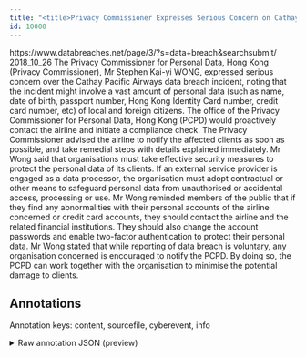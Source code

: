 ```yaml
---
title: "<title>Privacy Commissioner Expresses Serious Concern on Cathay Pacific Airways Data Breach Incident</title>"
id: 10008
---
```


<title>Privacy Commissioner Expresses Serious Concern on Cathay Pacific Airways Data Breach Incident</title>
<source> https://www.databreaches.net/page/3/?s=data+breach&searchsubmit/ </source>
<date> 2018_10_26 </date>
<text>
The Privacy Commissioner for Personal Data, Hong Kong (Privacy Commissioner), Mr Stephen Kai-yi WONG, expressed serious concern over the Cathay Pacific Airways data breach incident, noting that the incident might involve a vast amount of personal data (such as name, date of birth, passport number, Hong Kong Identity Card number, credit card number, etc) of local and foreign citizens. The office of the Privacy Commissioner for Personal Data, Hong Kong (PCPD) would proactively contact the airline and initiate a compliance check. The Privacy Commissioner advised the airline to notify the affected clients as soon as possible, and take remedial steps with details explained immediately.
Mr Wong said that organisations must take effective security measures to protect the personal data of its clients. If an external service provider is engaged as a data processor, the organisation must adopt contractual or other means to safeguard personal data from unauthorised or accidental access, processing or use.
Mr Wong reminded members of the public that if they find any abnormalities with their personal accounts of the airline concerned or credit card accounts, they should contact the airline and the related financial institutions.  They should also change the account passwords and enable two-factor authentication to protect their personal data.
Mr Wong stated that while reporting of data breach is voluntary, any organisation concerned is encouraged to notify the PCPD.  By doing so, the PCPD can work together with the organisation to minimise the potential damage to clients.
</text>



## Annotations

Annotation keys: content, sourcefile, cyberevent, info

<details>
<summary>Raw annotation JSON (preview)</summary>

```json
{
  "content": "The Privacy Commissioner for Personal Data, Hong Kong (Privacy Commissioner), Mr Stephen Kai-yi WONG, expressed serious concern over the Cathay Pacific Airways data breach incident, noting that the incident might involve a vast amount of personal data (such as name, date of birth, passport number, Hong Kong Identity Card number, credit card number, etc) of local and foreign citizens. The office of the Privacy Commissioner for Personal Data, Hong Kong (PCPD) would proactively contact the airline and initiate a compliance check. The Privacy Commissioner advised the airline to notify the affected clients as soon as possible, and take remedial steps with details explained immediately. Mr Wong said that organisations must take effective security measures to protect the personal data of its clients. If an external service provider is engaged as a data processor, the organisation must adopt contractual or other means to safeguard personal data from unauthorised or accidental access, processing or use. Mr Wong reminded members of the public that if they find any abnormalities with their personal accounts of the airline concerned or credit card accounts, they should contact the airline and the related financial institutions.  They should also change the account passwords and enable two-factor authentication to protect their personal data. Mr Wong stated that while reporting of data breach is voluntary, any organisation concerned is encouraged to notify the PCPD.  By doing so, the PCPD can work together with the organisation to minimise the potential damage to clients.",
  "sourcefile": "10008.txt",
  "cyberevent": {
    "hopper": [
      {
        "index": 0,
        "relation": "Same",
        "events": [
          {
            "index": "E1",
            "type": "Attack",
            "realis": "Other",
            "nugget": {
              "startOffset": 194,
              "index": "T1",
              "endOffset": 206,
              "text": "the incident"
            },
            "argument": [
              {
                "index": "T3",
                "text": "personal data",
                "endOffset": 251,
                "role": {
                  "type": "Compromised-Data"
                },
                "startOffset": 238,
                "type": "PII"
              },
              {
                "index": "T9",
                "text": "local and foreign citizens",
                "endOffset": 385,
                "role": {
                  "type": "Victim"
                },
                "startOffset": 359,
                "type": "Person"
              },
              {
                "index": "T8",
                "external_reference": {
                  "wikidataid": "Q161380"
                },
                "endOffset": 349,
                "role": {
                  "type": "Compromised-Data"
                },
                "text": "credit card number",
                "startOffset": 331,
                "type": "PII"
              },
              {
                "index": "T7",
                "external_reference": {
                  "wikidataid": "Q5894716"
                },
                "endOffset": 329,
                "role": {
                  "type": "Compromised-Data"
                },
                "text": "Hong Kong Identity Card number",
                "startOffset": 299,
                "type": "PII"
              },
              {
                "index": "T6",
                "external_reference": {
                  "wikidataid": "Q43812"
                },
                "endOffset": 297,
                "role": {
                  "type": "Compromised-Data"
                },
                "text": "passport number",
                "startOffset": 282,
                "type": "PII"
              },
              {
                "index": "T4",
                "text": "name",
                "endOffset": 265,
                "role": {
             
```
</details>
